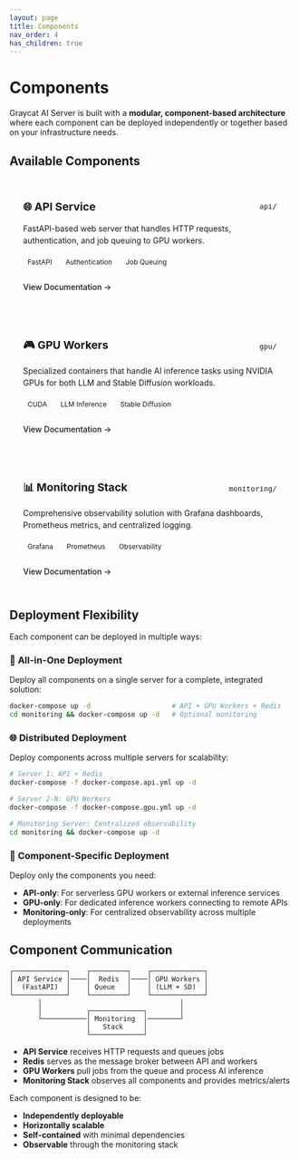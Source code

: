 ```yaml
---
layout: page
title: Components
nav_order: 4
has_children: true
---
```


# Components

Graycat AI Server is built with a **modular, component-based architecture** where each component can be deployed independently or together based on your infrastructure needs.

## Available Components

<div class="component-grid">
  <div class="component-card">
    <div class="component-header">
      <h3>🌐 API Service</h3>
      <span class="component-location">api/</span>
    </div>
    <p class="component-description">
      FastAPI-based web server that handles HTTP requests, authentication, and job queuing to GPU workers.
    </p>
    <div class="component-features">
      <span class="feature-tag">FastAPI</span>
      <span class="feature-tag">Authentication</span>
      <span class="feature-tag">Job Queuing</span>
    </div>
    <a href="{{ '/components/api-service' | relative_url }}" class="component-link">View Documentation →</a>
  </div>

  <div class="component-card">
    <div class="component-header">
      <h3>🎮 GPU Workers</h3>
      <span class="component-location">gpu/</span>
    </div>
    <p class="component-description">
      Specialized containers that handle AI inference tasks using NVIDIA GPUs for both LLM and Stable Diffusion workloads.
    </p>
    <div class="component-features">
      <span class="feature-tag">CUDA</span>
      <span class="feature-tag">LLM Inference</span>
      <span class="feature-tag">Stable Diffusion</span>
    </div>
    <a href="{{ '/components/gpu-workers' | relative_url }}" class="component-link">View Documentation →</a>
  </div>

  <div class="component-card">
    <div class="component-header">
      <h3>📊 Monitoring Stack</h3>
      <span class="component-location">monitoring/</span>
    </div>
    <p class="component-description">
      Comprehensive observability solution with Grafana dashboards, Prometheus metrics, and centralized logging.
    </p>
    <div class="component-features">
      <span class="feature-tag">Grafana</span>
      <span class="feature-tag">Prometheus</span>
      <span class="feature-tag">Observability</span>
    </div>
    <a href="{{ '/components/monitoring' | relative_url }}" class="component-link">View Documentation →</a>
  </div>
</div>

## Deployment Flexibility

Each component can be deployed in multiple ways:

### 🏢 **All-in-One Deployment**
Deploy all components on a single server for a complete, integrated solution:
```bash
docker-compose up -d                    # API + GPU Workers + Redis
cd monitoring && docker-compose up -d   # Optional monitoring
```

### 🌐 **Distributed Deployment**
Deploy components across multiple servers for scalability:
```bash
# Server 1: API + Redis
docker-compose -f docker-compose.api.yml up -d

# Server 2-N: GPU Workers
docker-compose -f docker-compose.gpu.yml up -d

# Monitoring Server: Centralized observability
cd monitoring && docker-compose up -d
```

### 🎯 **Component-Specific Deployment**
Deploy only the components you need:
- **API-only**: For serverless GPU workers or external inference services
- **GPU-only**: For dedicated inference workers connecting to remote APIs  
- **Monitoring-only**: For centralized observability across multiple deployments

## Component Communication

```
┌─────────────┐    ┌─────────┐    ┌─────────────┐
│ API Service │────│  Redis  │────│ GPU Workers │
│  (FastAPI)  │    │ Queue   │    │ (LLM + SD)  │
└─────────────┘    └─────────┘    └─────────────┘
       │                                  │
       │           ┌─────────────┐        │
       └───────────│ Monitoring  │────────┘
                   │   Stack     │
                   └─────────────┘
```

- **API Service** receives HTTP requests and queues jobs
- **Redis** serves as the message broker between API and workers
- **GPU Workers** pull jobs from the queue and process AI inference
- **Monitoring Stack** observes all components and provides metrics/alerts

Each component is designed to be:
- **Independently deployable**
- **Horizontally scalable** 
- **Self-contained** with minimal dependencies
- **Observable** through the monitoring stack

<style>
.component-grid {
  display: grid;
  grid-template-columns: repeat(auto-fit, minmax(300px, 1fr));
  gap: 2rem;
  margin: 2rem 0;
}

.component-card {
  background-color: var(--bg-secondary);
  border: 1px solid var(--border-color);
  border-radius: 8px;
  padding: 1.5rem;
  transition: all 0.3s ease;
}

.component-card:hover {
  border-color: var(--link-color);
  transform: translateY(-2px);
  box-shadow: 0 4px 12px rgba(0, 0, 0, 0.1);
}

.component-header {
  display: flex;
  justify-content: space-between;
  align-items: center;
  margin-bottom: 1rem;
}

.component-header h3 {
  margin: 0;
  color: var(--text-color);
  font-size: 1.2rem;
}

.component-location {
  background-color: var(--bg-tertiary);
  color: var(--text-muted);
  padding: 0.25rem 0.5rem;
  border-radius: 4px;
  font-size: 0.8rem;
  font-family: monospace;
}

.component-description {
  color: var(--text-secondary);
  margin-bottom: 1rem;
  line-height: 1.5;
}

.component-features {
  display: flex;
  flex-wrap: wrap;
  gap: 0.5rem;
  margin-bottom: 1.5rem;
}

.feature-tag {
  background-color: var(--bg-tertiary);
  color: var(--text-color);
  padding: 0.25rem 0.5rem;
  border-radius: 12px;
  font-size: 0.75rem;
  border: 1px solid var(--border-color);
}

.component-link {
  color: var(--link-color);
  text-decoration: none;
  font-weight: 500;
  display: inline-flex;
  align-items: center;
  gap: 0.25rem;
}

.component-link:hover {
  color: var(--link-hover);
}

@media (max-width: 768px) {
  .component-grid {
    grid-template-columns: 1fr;
    gap: 1rem;
  }
  
  .component-card {
    padding: 1rem;
  }
}
</style>